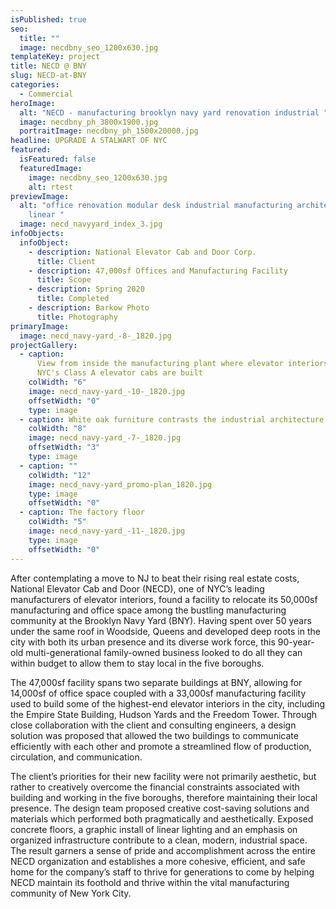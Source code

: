 ```yaml
---
isPublished: true
seo:
  title: ""
  image: necdbny_seo_1200x630.jpg
templateKey: project
title: NECD @ BNY
slug: NECD-at-BNY
categories:
  - Commercial
heroImage:
  alt: "NECD - manufacturing brooklyn navy yard renovation industrial "
  image: necdbny_ph_3800x1900.jpg
  portraitImage: necdbny_ph_1500x20000.jpg
headline: UPGRADE A STALWART OF NYC
featured:
  isFeatured: false
  featuredImage:
    image: necdbny_seo_1200x630.jpg
    alt: rtest
previewImage:
  alt: "office renovation modular desk industrial manufacturing architecture
    linear "
  image: necd_navyyard_index_3.jpg
infoObjects:
  infoObject:
    - description: National Elevator Cab and Door Corp.
      title: Client
    - description: 47,000sf Offices and Manufacturing Facility
      title: Scope
    - description: Spring 2020
      title: Completed
    - description: Barkow Photo
      title: Photography
primaryImage:
  image: necd_navy-yard_-8-_1820.jpg
projectGallery:
  - caption:
      View from inside the manufacturing plant where elevator interiors for
      NYC's Class A elevator cabs are built
    colWidth: "6"
    image: necd_navy-yard_-10-_1820.jpg
    offsetWidth: "0"
    type: image
  - caption: White oak furniture contrasts the industrial architecture
    colWidth: "8"
    image: necd_navy-yard_-7-_1820.jpg
    offsetWidth: "3"
    type: image
  - caption: ""
    colWidth: "12"
    image: necd_navy-yard_promo-plan_1820.jpg
    type: image
    offsetWidth: "0"
  - caption: The factory floor
    colWidth: "5"
    image: necd_navy-yard_-11-_1820.jpg
    type: image
    offsetWidth: "0"
---
```


After contemplating a move to NJ to beat their rising real estate costs, National Elevator Cab and Door (NECD), one of NYC’s leading manufacturers of elevator interiors, found a facility to relocate its 50,000sf manufacturing and office space among the bustling manufacturing community at the Brooklyn Navy Yard (BNY). Having spent over 50 years under the same roof in Woodside, Queens and developed deep roots in the city with both its urban presence and its diverse work force, this 90-year-old multi-generational family-owned business looked to do all they can within budget to allow them to stay local in the five boroughs.

The 47,000sf facility spans two separate buildings at BNY, allowing for 14,000sf of office space coupled with a 33,000sf manufacturing facility used to build some of the highest-end elevator interiors in the city, including the Empire State Building, Hudson Yards and the Freedom Tower. Through close collaboration with the client and consulting engineers, a design solution was proposed that allowed the two buildings to communicate efficiently with each other and promote a streamlined flow of production, circulation, and communication.

The client’s priorities for their new facility were not primarily aesthetic, but rather to creatively overcome the financial constraints associated with building and working in the five boroughs, therefore maintaining their local presence. The design team proposed creative cost-saving solutions and materials which performed both pragmatically and aesthetically. Exposed concrete floors, a graphic install of linear lighting and an emphasis on organized infrastructure contribute to a clean, modern, industrial space. The result garners a sense of pride and accomplishment across the entire NECD organization and establishes a more cohesive, efficient, and safe home for the company’s staff to thrive for generations to come by helping NECD maintain its foothold and thrive within the vital manufacturing community of New York City.
